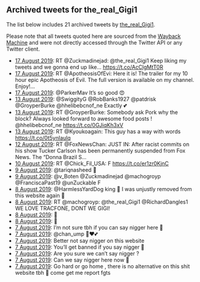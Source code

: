 ## Archived tweets for the_real_Gigi1

The list below includes 21 archived tweets by
[the_real_Gigi1](https://twitter.com/the_real_Gigi1).

Please note that all tweets quoted here are sourced from the
[Wayback Machine](https://web.archive.org) and were not directly accessed through the Twitter API or
any Twitter client.

* [17 August 2019](https://web.archive.org/web/20190817235450/https://twitter.com/the_real_Gigi1/status/1162875464882577408): RT @Zuckmadinejad: @the_real_Gigi1 Keep liking my tweets and we gonna end up like... https://t.co/AcClgMtT0R <!--1162875464882577408-->
* [17 August 2019](https://web.archive.org/web/20190817175507/https://twitter.com/the_real_Gigi1/status/1162784939202547714): RT @ApotheosisOfEvi: Here it is!   The trailer for my 10 hour epic Apotheosis of Evil. The full version is available on my channel. Enjoy!… <!--1162784939202547714-->
* [17 August 2019](https://web.archive.org/web/20190817155339/https://twitter.com/the_real_Gigi1/status/1162754371102433282): @ParkerMav It’s so good 😍 <!--1162754371102433282-->
* [13 August 2019](https://web.archive.org/web/20190813225238/https://twitter.com/the_real_Gigi1/status/1161410260273381376): @SwiggityG @RobBanks1927 @patdrisk @GroyperBurke @hhelibebcnof_ne Exactly 💕 <!--1161410260273381376-->
* [13 August 2019](https://web.archive.org/web/20190813223205/https://twitter.com/the_real_Gigi1/status/1161405088679825414): RT @GroyperBurke: Somebody ask Pork why the block? Always looked forward to awesome food posts ! @hhelibebcnof_ne https://t.co/0GJiqKh3xV <!--1161405088679825414-->
* [13 August 2019](https://web.archive.org/web/20190813014133/https://twitter.com/the_real_Gigi1/status/1161090381678878721): RT @Kyoukoagain: This guy has a way with words https://t.co/0t5ynIaulq <!--1161090381678878721-->
* [12 August 2019](https://web.archive.org/web/20190812120556/https://twitter.com/the_real_Gigi1/status/1160885125015658496): RT @FoxNewsChan: JUST IN: After racist commits on his show Tucker Carlson has been permanently suspended from Fox News. The “Donna Brazil S… <!--1160885125015658496-->
* [10 August 2019](https://web.archive.org/web/20190810013325/https://twitter.com/the_real_Gigi1/status/1160001171244953601): RT @Chick_Fil_USA: F https://t.co/er1zr0KjnC <!--1160001171244953601-->
* [ 9 August 2019](https://web.archive.org/web/20190809211051/https://twitter.com/the_real_Gigi1/status/1159935094179729408): @tariqnasheed 🤫 <!--1159935094179729408-->
* [ 9 August 2019](https://web.archive.org/web/20190809141710/https://twitter.com/the_real_Gigi1/status/1159830987376693248): @v_Boten @Zuckmadinejad @machogroyp @FranciscaPast19 @unZuckable F <!--1159830987376693248-->
* [ 8 August 2019](https://web.archive.org/web/20190808191707/https://twitter.com/the_real_Gigi1/status/1159543398845636611): @HarmlessYardDog  king 👑 I was unjustly removed from this website again 😤 <!--1159543398845636611-->
* [ 8 August 2019](https://web.archive.org/web/20190808153745/https://twitter.com/the_real_Gigi1/status/1159488878975299585): RT @machogroyp: @the_real_Gigi1 @RichardDangles1 WE LOVE TRACFONE, DONT WE GIGI! <!--1159488878975299585-->
* [ 8 August 2019](https://web.archive.org/web/20190814094421/https://twitter.com/the_real_Gigi1/status/1159249657391964161): 🤫 <!--1159470974674382849-->
* [ 8 August 2019](https://web.archive.org/web/20190814094421/https://twitter.com/the_real_Gigi1/status/1159249657391964161): 🤫 <!--1159451436155068418-->
* [ 7 August 2019](https://web.archive.org/web/20190814094421/https://twitter.com/the_real_Gigi1/status/1159249657391964161): I’m not sure tbh if you can say nigger here 🤫 <!--1159249657391964161-->
* [ 7 August 2019](https://web.archive.org/web/20190807225614/https://twitter.com/the_real_Gigi1/status/1159236839049445387): @chan_ump 🥰❤️💕 <!--1159236839049445387-->
* [ 7 August 2019](https://web.archive.org/web/20190814094400/https://twitter.com/the_real_Gigi1/status/1159231223589462017): Better not say nigger on this website <!--1159234281249607680-->
* [ 7 August 2019](https://web.archive.org/web/20190814094400/https://twitter.com/the_real_Gigi1/status/1159231223589462017): You’ll get banned if you say nigger 🤫 <!--1159232559487815690-->
* [ 7 August 2019](https://web.archive.org/web/20190814094400/https://twitter.com/the_real_Gigi1/status/1159231223589462017): Are you sure we can’t say nigger ? <!--1159231772426743814-->
* [ 7 August 2019](https://web.archive.org/web/20190814094400/https://twitter.com/the_real_Gigi1/status/1159231223589462017): Can we say nigger here now 🤫 <!--1159231223589462017-->
* [ 7 August 2019](https://web.archive.org/web/20190814094520/https://twitter.com/the_real_Gigi1/status/1159149878985068544): Go hard or go home , there is no alternative on this shit website tbh 🥰 come get me report fgts <!--1159149878985068544-->
